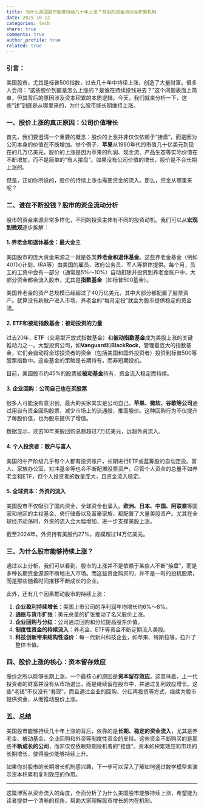 ```yaml
---
title: 为什么美国股市能够持续几十年上涨？背后的资金流动与积累机制
date: 2025-10-12
categories: tech
share: true
comments: true
author_profile: true
related: true
---
```



### 引言：

美国股市，尤其是标普500指数，过去几十年中持续上涨，创造了大量财富。很多人会问：“这些股价到底是怎么上涨的？是谁在持续投钱进去？”这个问题表面上简单，但其背后的原因涉及资本积累的本质逻辑。今天，我们就来分析一下，这些“钱”到底是从哪里来的，为什么股市能长期维持上涨。

### 一、股价上涨的真正原因：公司价值增长

首先，我们要澄清一个重要的概念：股价的上涨并非仅仅依赖于“接盘”，而是因为公司本身的价值在不断增加。举个例子，**苹果**从1990年代的市值几十亿美元到现在的几万亿美元，股价的上涨是因为苹果的利润、现金流、产品生态等实际价值在不断增加，而不是简单的“有人接盘”。如果没有公司价值的增长，股价是不会长期上涨的。

但是，正如你所说的，股价的持续上涨也需要资金的流入。那么，资金从哪里来呢？

### 二、谁在不断投钱？股市的资金流动分析

股市的资金来源非常多样化，不同的投资主体有不同的投资动机。我们可以从**宏观到微观**逐步拆解：

#### 1. 养老金和退休基金：最大金主

美国股市的庞大资金来源之一就是各类**养老金和退休基金**。这些养老金基金（例如401(k)计划、IRA等）由美国的雇员、政府公务员、军人等群体提供。每个月，员工的工资中会有一部分（通常是5%～10%）自动扣除并投资到养老金账户中，大部分资金都会流入股市，尤其是**指数基金**（如标普500基金）。

美国养老金的资产总规模已经超过了40万亿美元，其中大部分都配置了股票资产。就算没有新散户进入市场，养老金的“每月定投”就会为股市提供稳定的资金流。

#### 2. ETF和被动指数基金：被动投资的力量

过去20年，**ETF**（交易型开放式指数基金）和**被动指数基金**成为美股上涨的关键推动力之一。大型投资公司，如**Vanguard**和**BlackRock**，管理着庞大的指数基金，它们会自动将全球投资者的资金（包括美国和国外投资者）投资到标普500等股票指数中。这些基金的策略是长期持有，而非短期投机。

目前，美国股市约45%的股票被**被动基金**持有，资金流入稳定而持续。

#### 3. 企业回购：公司自己也在买股票

很多人可能没有意识到，最大的买家其实是公司自己。**苹果、微软、谷歌等公司**通过用自有资金回购股票，减少市场上的流通股，推高股价。这种回购行为不仅提升了每股价值，也为股东提供了增值。

数据显示，过去10年美股回购总额超过7万亿美元，远超外资流入。

#### 4. 个人投资者：散户与富人

美国的中产阶级几乎每个人都有投资账户，长期进行ETF或蓝筹股的自动定投。富人、家族办公室、对冲基金等也会不断配置股票资产。尽管个人资金的总量不如养老金和ETF，但个人投资者的数量庞大，且资金流入稳定。

#### 5. 全球资本：外资的流入

美国股市不仅吸引了国内资金，全球资金也涌入。**欧洲、日本、中国、阿联酋**等国家和地区的主权基金、央行储备以及富豪家族，都配置了大量美股资产。尤其在全球经济动荡时，外资的流入会大幅增加，进一步支撑美股上涨。

截至2024年，外资持有美股约27%，规模超过14万亿美元。

### 三、为什么股市能够持续上涨？

通过以上分析，我们可以看到，股市的上涨并不是依赖于某些人不断“接盘”，而是多种长期资金源源不断地进入市场。而这些资金购买的，并不是一时的投机股票，而是那些随着时间推移不断成长的企业。

此外，还有几个因素推动股市的持续上涨：

1. **企业盈利持续增长**：美国上市公司的净利润年均增长约6%～8%。
2. **通胀与货币扩张**：美元总量的扩张推动了名义股价上涨。
3. **企业回购与分红**：公司通过回购和分红提高股东价值。
4. **制度性资金的持续流入**：养老金、ETF等资金不断定期流入美股。
5. **科技创新带来结构性溢价**：每一代新兴科技企业，如苹果、特斯拉等，拉升了整体市值。

### 四、股价上涨的核心：资本留存效应

股价之所以能够长期上涨，一个最核心的原因是**资本留存效应**。这意味着，上一代投资者的财富并没有从市场退出，而是继续留在股市中，并通过复利效应增长。这些“老钱”不仅没有“套现”，而且通过企业的回购、分红再投资等方式，继续为股市提供资金，从而推动股价上涨。

### 五、总结

美国股市能够持续几十年上涨的背后，依靠的是**长期、稳定的资金流入**，尤其是养老金、被动基金、企业回购和外资等制度性资金的支持。这些资金不断购买的是那些**不断成长的公司**，而非仅仅依赖短期投机者的“接盘”。资本的积累效应和市场的长期增长，使得股价能够持续上升。

如果你对股市的长期增长机制感兴趣，下一步可以深入了解如何通过数学模型来演示资本积累和复利效应的作用。

---

这篇博客从资金流入的角度，全面分析了为什么美国股市能够持续上涨，希望能为读者提供一个清晰的视角，帮助大家理解股市增长的内在机制。
